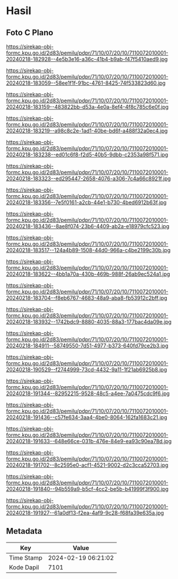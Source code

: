 # Hasil

## Foto C Plano

https://sirekap-obj-formc.kpu.go.id/2d83/pemilu/pdpr/71/10/07/20/10/7110072010001-20240218-182928--4e5b3e16-a36c-41b4-b9ab-f47f5410aed9.jpg

https://sirekap-obj-formc.kpu.go.id/2d83/pemilu/pdpr/71/10/07/20/10/7110072010001-20240218-183059--58ee1f1f-91bc-4761-8425-74f533823d60.jpg

https://sirekap-obj-formc.kpu.go.id/2d83/pemilu/pdpr/71/10/07/20/10/7110072010001-20240218-183159--483822bb-d53a-4e0a-8ef4-4f8c785c6e0f.jpg

https://sirekap-obj-formc.kpu.go.id/2d83/pemilu/pdpr/71/10/07/20/10/7110072010001-20240218-183219--a98c8c2e-1ad1-40be-bd6f-a488f32a0ec4.jpg

https://sirekap-obj-formc.kpu.go.id/2d83/pemilu/pdpr/71/10/07/20/10/7110072010001-20240218-183238--ed01c6f8-f2d5-40b5-9dbb-c2353a98f571.jpg

https://sirekap-obj-formc.kpu.go.id/2d83/pemilu/pdpr/71/10/07/20/10/7110072010001-20240218-183323--ed295447-2658-4076-a306-7c4a66c8921f.jpg

https://sirekap-obj-formc.kpu.go.id/2d83/pemilu/pdpr/71/10/07/20/10/7110072010001-20240218-183356--7e5f0161-a2cb-44e1-b730-4bed6912b63f.jpg

https://sirekap-obj-formc.kpu.go.id/2d83/pemilu/pdpr/71/10/07/20/10/7110072010001-20240218-183436--8ae8f074-23b6-4409-ab2a-e18979cfc523.jpg

https://sirekap-obj-formc.kpu.go.id/2d83/pemilu/pdpr/71/10/07/20/10/7110072010001-20240218-183517--124a4b89-1508-44d0-966a-c4be2199c30b.jpg

https://sirekap-obj-formc.kpu.go.id/2d83/pemilu/pdpr/71/10/07/20/10/7110072010001-20240218-183622--4bb1a70a-430b-469b-988f-26ab9ec524a1.jpg

https://sirekap-obj-formc.kpu.go.id/2d83/pemilu/pdpr/71/10/07/20/10/7110072010001-20240218-183704--f8eb6767-4683-48a9-aba8-fb53912c2bff.jpg

https://sirekap-obj-formc.kpu.go.id/2d83/pemilu/pdpr/71/10/07/20/10/7110072010001-20240218-183932--1742bdc9-8880-4035-88a3-177bac4da09e.jpg

https://sirekap-obj-formc.kpu.go.id/2d83/pemilu/pdpr/71/10/07/20/10/7110072010001-20240218-184911--58749550-7d51-4977-b373-640fd79ce2b3.jpg

https://sirekap-obj-formc.kpu.go.id/2d83/pemilu/pdpr/71/10/07/20/10/7110072010001-20240218-190529--f2744999-73cd-4432-9a11-1f21ab6925b8.jpg

https://sirekap-obj-formc.kpu.go.id/2d83/pemilu/pdpr/71/10/07/20/10/7110072010001-20240218-191344--82952215-9528-48c5-a4ee-7a0475cdc9f6.jpg

https://sirekap-obj-formc.kpu.go.id/2d83/pemilu/pdpr/71/10/07/20/10/7110072010001-20240218-191436--c57fe634-3aa4-4be0-8064-162fa1683c21.jpg

https://sirekap-obj-formc.kpu.go.id/2d83/pemilu/pdpr/71/10/07/20/10/7110072010001-20240218-191633--648e66ce-031b-476e-84e9-ea93c90ea78d.jpg

https://sirekap-obj-formc.kpu.go.id/2d83/pemilu/pdpr/71/10/07/20/10/7110072010001-20240218-191702--8c2595e0-acf1-4521-9002-d2c3cca52703.jpg

https://sirekap-obj-formc.kpu.go.id/2d83/pemilu/pdpr/71/10/07/20/10/7110072010001-20240218-191840--94b559a9-b5cf-4cc2-be5b-b41999f3f900.jpg

https://sirekap-obj-formc.kpu.go.id/2d83/pemilu/pdpr/71/10/07/20/10/7110072010001-20240218-191927--61a0df13-f2ea-4af9-9c28-f68fa39e635a.jpg


## Metadata

| Key        | Value               |
| ---------- | ------------------- |
| Time Stamp | 2024-02-19 06:21:02 |
| Kode Dapil | 7101                |



